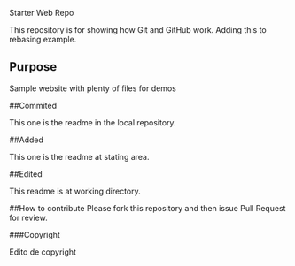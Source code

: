  Starter Web Repo

This repository is for showing how Git and GitHub work. Adding this to rebasing example.

## Purpose

Sample website with plenty of files for demos

##Commited

This one is the readme in the local repository.

##Added

This one is the readme at stating area.

##Edited

This readme is at working directory.

##How to contribute
Please fork this repository and then issue Pull Request for review.

###Copyright

Edito de copyright
